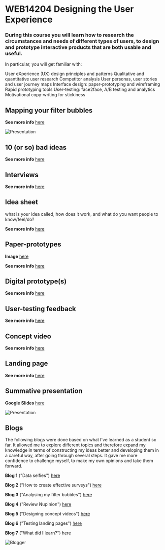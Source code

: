 # WEB14204 Designing the User Experience

### During this course you will learn how to research the circumstances and needs of different types of users, to design and prototype interactive products that are both usable and useful.

In particular, you will get familiar with:

User eXperience (UX) design principles and patterns
Qualitative and quantitative user research
Competitor analysis
User personas, user stories and user journey maps
Interface design: paper-prototyping and wireframing
Rapid prototyping tools
User-testing: face2face, A/B testing and analytics
Motivational copy-writing for stickiness

## Mapping your filter bubbles

**See more info** [here](http://imgur.com/hweOXHf)

![Presentation](https://cdn-images-1.medium.com/max/1200/0*v1aCMXoCJBzQz68K.)

## 10 (or so) bad ideas

**See more info** [here](https://docs.google.com/document/d/1JheVyM6iAZA_IzDM8ZrLc4mDbWGgsyP9nWXm_6CWv6g/edit?usp=sharing)


## Interviews

**See more info** [here](https://docs.google.com/document/d/1BsbljrmkyWVrnMbwX8K6Mf7h7hvIIzi5uMs4u62FS50/edit?usp=sharing)


## Idea sheet

what is your idea called, how does it work, and what do you want people to know/feel/do?

**See more info** [here](http://imgur.com/kdbTpc4)

## Paper-prototypes

**Image** [here](http://imgur.com/a/J7vhj)

**See more info** [here](https://youtu.be/0nfGtKZfgCE)

## Digital prototype(s)

**See more info** [here](https://invis.io/JDC3IRDQH)

## User-testing feedback

**See more info** [here](https://docs.google.com/document/d/1CP1RRasTfkzRZCOnIOvT0vztj2RkBMnTRWYnVbNE0P8/edit?usp=sharing)

## Concept video

**See more info** [here](https://spark.adobe.com/video/i1K2kLx4zhDI6)

## Landing page

**See more info** [here](http://imgur.com/CWO1WrN)

## Summative presentation

**Google Slides** [here](https://docs.google.com/presentation/d/10fMEZbKtlYACLX9eiGuzEVYki1278C1V8nSsChOd4i4/edit?usp=sharing)

![Presentation](http://www.teamlewis.com/uploads.com/2015/09/presentation-public-speaking-tips-.jpg)

## Blogs

The following blogs were done based on what I've learned as a student so far. It allowed me to explore different topics and therefore expand my knowledge in terms of constructing my ideas better and developing them in a careful way, after going through several steps. It gave me more confidence to challenge myself, to make my own opinions and take them forward.

**Blog 1** ("Data selfies") [here](https://medium.com/@itsfranhere/data-selfies-8ecb71d7ba71)

**Blog 2** ("How to create effective surveys") [here](https://medium.com/@itsfranhere/effective-surveys-72eecc6cc153)

**Blog 3** ("Analysing my filter bubbles") [here](https://medium.com/@itsfranhere/analysing-my-filter-bubbles-86829040e1dd)

**Blog 4** ("Review Nupinion") [here](https://medium.com/@itsfranhere/review-nupinion-b9db576b121e)

**Blog 5** ("Designing concept videos") [here](https://medium.com/@itsfranhere/designing-concept-videos-5ecfc8d85fab)

**Blog 6** ("Testing landing pages") [here](https://medium.com/@itsfranhere/testing-landing-pages-bc78ad991007)

**Blog 7** ("What did I learn?") [here](https://medium.com/@itsfranhere/what-did-i-learn-3f8201f7db78)

![Blogger](https://images.unsplash.com/1/type-away.jpg?ixlib=rb-0.3.5&q=80&fm=jpg&crop=entropy&cs=tinysrgb&s=232b979616b4ed59f15e324b7c153b2d)
